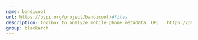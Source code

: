 ```yaml
---
name: bandicoot
url: https://pypi.org/project/bandicoot/#files
description: toolbox to analyze mobile phone metadata. URL : https://pypi.org/project/bandicoot/#files Groups : blackarch blackarch-mobile
group: blackarch
---
```

